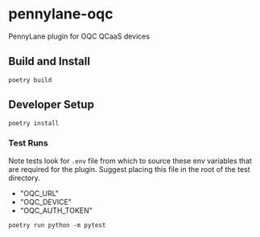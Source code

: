 # pennylane-oqc
PennyLane plugin for OQC QCaaS devices

## Build and Install

```
poetry build
```

## Developer Setup

```
poetry install
```

### Test Runs

Note tests look for `.env` file from which to source these env variables that are required for the plugin.
Suggest placing this file in the root of the test directory.

* "OQC_URL"
* "OQC_DEVICE"
* "OQC_AUTH_TOKEN"

```
poetry run python -m pytest
```
